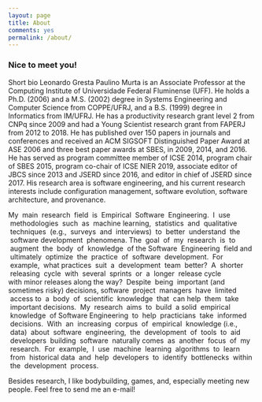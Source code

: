 ```yaml
---
layout: page      
title: About   
comments: yes   
permalink: /about/   
---   
```


### Nice to meet you!   

Short bio
Leonardo Gresta Paulino Murta is an Associate Professor at the Computing Institute of Universidade Federal Fluminense (UFF). He holds a Ph.D. (2006) and a M.S. (2002) degree in Systems Engineering and Computer Science from COPPE/UFRJ, and a B.S. (1999) degree in Informatics from IM/UFRJ. He has a productivity research grant level 2 from CNPq since 2009 and had a Young Scientist research grant from FAPERJ from 2012 to 2018. He has published over 150 papers in journals and conferences and received an ACM SIGSOFT Distinguished Paper Award at ASE 2006 and three best paper awards at SBES, in 2009, 2014, and 2016. He has served as program committee member of ICSE 2014, program chair of SBES 2015, program co-chair of ICSE NIER 2019, associate editor of JBCS since 2013 and JSERD since 2016, and editor in chief of JSERD since 2017. His research area is software engineering, and his current research interests include configuration management, software evolution, software architecture, and provenance. 

My  main  research  field  is  Empirical  Software  Engineering.  I  use  methodologies  such  as  machine learning,  statistics  and  qualitative  techniques  (e.g.,  surveys  and  interviews)  to  better  understand  the  software development  phenomena. The  goal  of  my  research  is  to  augment  the  body  of  knowledge  of the Software  Engineering  field and  ultimately  optimize  the  practice  of  software  development.  For  example,  what practices  suit  a  development  team  better?  A  shorter  releasing  cycle  with  several  sprints  or  a  longer  release cycle with minor releases along the way?  Despite  being  important (and sometimes risky) decisions, software  project  managers  have  limited  access to  a  body  of  scientific  knowledge  that  can help  them  take  important decisions.  My  research  aims  to  build  a solid  empirical  knowledge  of Software Engineering  to  help  practicians  take  informed  decisions.  With  an  increasing  corpus  of  empirical  knowledge (i.e.,  data)  about  software  engineering,  the  development  of  tools  to  aid  developers  building  software  naturally comes  as  another  focus  of  my  research.  For  example,  I  use  machine  learning  algorithms  to  learn  from  historical data  and  help  developers  to  identify  bottlenecks  within  the  development  process.

Besides research, I like bodybuilding, games, and, especially meeting new people. Feel free to send me an e-mail!

